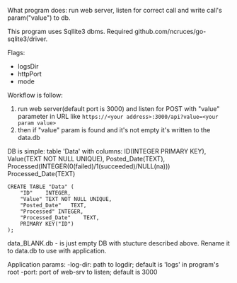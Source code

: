 What program does: run web server, listen for correct call and write call's param("value") to db.

This program uses Sqllite3 dbms. Required github.com/ncruces/go-sqlite3/driver.

Flags:
* logsDir
* httpPort
* mode

Workflow is follow:
1. run web server(default port is 3000) and listen for POST with "value" parameter in URL like 
    ```https://<your address>:3000/api?value=<your param value>```
2. then if "value" param is found and it's not empty it's written to the data.db

DB is simple: 
    table 'Data' with columns:
        ID(INTEGER PRIMARY KEY), 
        Value(TEXT NOT NULL UNIQUE), 
        Posted_Date(TEXT),
        Processed(INTEGER(0(failed)/1(succeeded)/NULL(na)))
        Processed_Date(TEXT)
```
CREATE TABLE "Data" (
	"ID"	INTEGER,
	"Value"	TEXT NOT NULL UNIQUE,
	"Posted_Date"	TEXT,
	"Processed"	INTEGER,
	"Processed_Date"	TEXT,
	PRIMARY KEY("ID")
);
```

data_BLANK.db - is just empty DB with stucture described above. 
Rename it to data.db to use with application.

Application params:
    -log-dir: path to logdir; default is 'logs' in program's root
    -port: port of web-srv to listen; default is 3000

